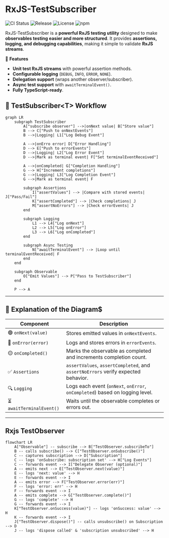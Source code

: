 # RxJS-TestSubscriber

![CI Status](https://github.com/hansschenker/rxjs-testsubscriber/actions/workflows/ci.yml/badge.svg)
![Release](https://github.com/hansschenker/rxjs-testsubscriber/actions/workflows/release.yml/badge.svg)
![License](https://img.shields.io/badge/license-MIT-green.svg)
![npm](https://img.shields.io/npm/v/rxjs-testsubscriber)

RxJS-TestSubscriber is a **powerful RxJS testing utility** designed to make **observables testing easier and more structured**. It provides **assertions, logging, and debugging capabilities**, making it simple to validate **RxJS streams**.

🚀 **Features**

- **Unit test RxJS streams** with powerful assertion methods.
- **Configurable logging** (`DEBUG`, `INFO`, `ERROR`, `NONE`).
- **Delegation support** (wraps another observer/subscriber).
- **Async test support** with `awaitTerminalEvent()`.
- **Fully TypeScript-ready**.



## 🌊 **TestSubscriber&lt;T&gt; Workflow**

```mermaid
graph LR
    subgraph TestSubscriber
        A["subscribe observer"] -->|onNext value| B["Store value"]
        B --> C["Push to onNextEvents"]
        B -->|Logging| L1["Log Debug Event"]

        A -->|onErro error| D["Error Handling"]
        D --> E["Push to errorEvents"]
        D -->|Logging| L2["Log Error Event"]
        D -->|Mark as terminal event| F["Set terminalEventReceived"]

        A -->|onCompleted| G["Completion Handling"]
        G --> H["Increment completions"]
        G -->|Logging| L3["Log Completion Event"]
        G -->|Mark as terminal event| F

        subgraph Assertions
            I["assertValues"] --> |Compare with stored events| J["Pass/Fail"]
            K["assertCompleted"] --> |Check completions| J
            M["assertNoErrors"] --> |Check errorEvents| J
        end

        subgraph Logging
            L1 --> L4["Log onNext"]
            L2 --> L5["Log onError"]
            L3 --> L6["Log onCompleted"]
        end

        subgraph Async Testing
            N["awaitTerminalEvent"] --> |Loop until terminalEventReceived| F
        end
    end

    subgraph Observable
        O["Emit Values"] --> P["Pass to TestSubscriber"]
    end

    P --> A
```

---

## **📌 Explanation of the Diagram**$

| **Component** | **Description** |
|--------------|----------------|
| 🟢 `onNext(value)` | Stores emitted values in `onNextEvents`. |
| 🔴 `onError(error)` | Logs and stores errors in `errorEvents`. |
| 🟡 `onCompleted()` | Marks the observable as completed and increments completion count. |
| ✅ `Assertions` | `assertValues`, `assertCompleted`, and `assertNoErrors` verify expected behavior. |
| 🔍 `Logging` | Logs each event (`onNext`, `onError`, `onCompleted`) based on logging level. |
| ⏳ `awaitTerminalEvent()` | Waits until the observable completes or errors out. |

---


## Rxjs TestObserver

```mermaid
flowchart LR
    A["Observable"] -- subscribe --> B["TestObserver.subscribeTo"]
    B -- calls subscribe() --> C["TestObserver.onSubscribe()"]
    C -- captures subscription --> D["Subscription"]
    C -- logs 'onSubscribe: subscription set' --> H["Log Events"]
    C -- forwards event --> I["Delegate Observer (optional)"]
    A -- emits next --> E["TestObserver.next(value)"]
    E -- logs 'next: value' --> H
    E -- forwards event --> I
    A -- emits error --> F["TestObserver.error(err)"]
    F -- logs 'error: err' --> H
    F -- forwards event --> I
    A -- emits complete --> G["TestObserver.complete()"]
    G -- logs 'complete' --> H
    G -- forwards event --> I
    K["TestObserver.onSuccess(value)"] -- logs 'onSuccess: value' --> H
    K -- forwards event --> I
    J["TestObserver.dispose()"] -- calls unsubscribe() on Subscription --> D
    J -- logs 'dispose called' & 'subscription unsubscribed' --> H

```
